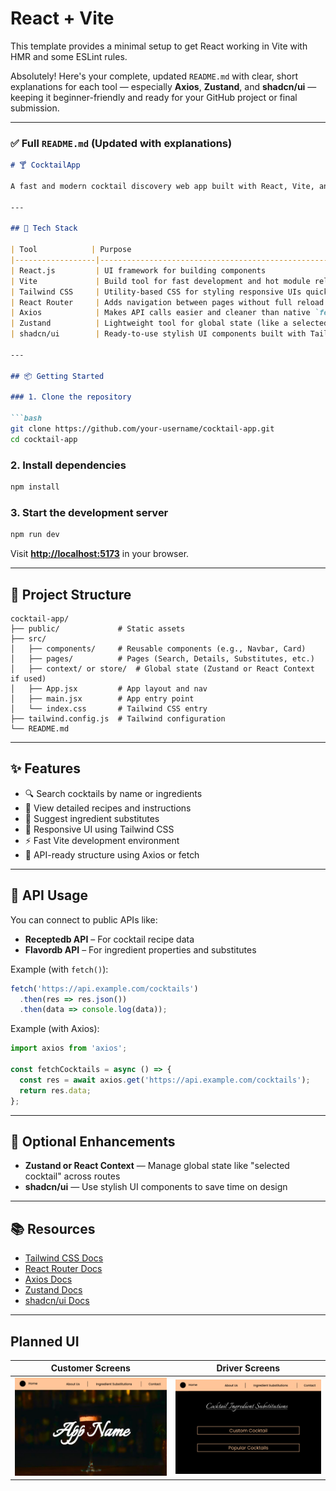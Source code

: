 # React + Vite

This template provides a minimal setup to get React working in Vite with HMR and some ESLint rules.

Absolutely! Here's your complete, updated `README.md` with clear, short explanations for each tool — especially **Axios**, **Zustand**, and **shadcn/ui** — keeping it beginner-friendly and ready for your GitHub project or final submission.

---

### ✅ Full `README.md` (Updated with explanations)

````md
# 🍸 CocktailApp

A fast and modern cocktail discovery web app built with React, Vite, and Tailwind CSS. Users can search for cocktails, view detailed recipes, and find ingredient substitutes. Designed for responsiveness and future expandability using clean architecture and optional tools like Zustand and shadcn/ui.

---

## 🚀 Tech Stack

| Tool            | Purpose                                                                 |
|------------------|-------------------------------------------------------------------------|
| React.js         | UI framework for building components                                    |
| Vite             | Build tool for fast development and hot module reload                   |
| Tailwind CSS     | Utility-based CSS for styling responsive UIs quickly                    |
| React Router     | Adds navigation between pages without full reload                       |
| Axios            | Makes API calls easier and cleaner than native `fetch()`                |
| Zustand          | Lightweight tool for global state (like a selected cocktail)            |
| shadcn/ui        | Ready-to-use stylish UI components built with Tailwind (e.g., buttons)  |

---

## 📦 Getting Started

### 1. Clone the repository

```bash
git clone https://github.com/your-username/cocktail-app.git
cd cocktail-app
````

### 2. Install dependencies

```bash
npm install
```

### 3. Start the development server

```bash
npm run dev
```

Visit **[http://localhost:5173](http://localhost:5173)** in your browser.

---

## 🧱 Project Structure

```
cocktail-app/
├── public/             # Static assets
├── src/
│   ├── components/     # Reusable components (e.g., Navbar, Card)
│   ├── pages/          # Pages (Search, Details, Substitutes, etc.)
│   ├── context/ or store/  # Global state (Zustand or React Context if used)
│   ├── App.jsx         # App layout and nav
│   ├── main.jsx        # App entry point
│   └── index.css       # Tailwind CSS entry
├── tailwind.config.js  # Tailwind configuration
└── README.md
```

---

## ✨ Features

* 🔍 Search cocktails by name or ingredients
* 📑 View detailed recipes and instructions
* 🧠 Suggest ingredient substitutes
* 💅 Responsive UI using Tailwind CSS
* ⚡ Fast Vite development environment
* 📡 API-ready structure using Axios or fetch

---

## 📡 API Usage

You can connect to public APIs like:

* **Receptedb API** – For cocktail recipe data
* **Flavordb API** – For ingredient properties and substitutes

Example (with `fetch()`):

```js
fetch('https://api.example.com/cocktails')
  .then(res => res.json())
  .then(data => console.log(data));
```

Example (with Axios):

```js
import axios from 'axios';

const fetchCocktails = async () => {
  const res = await axios.get('https://api.example.com/cocktails');
  return res.data;
};
```

---

## 🌿 Optional Enhancements

 
* **Zustand or React Context** — Manage global state like "selected cocktail" across routes
* **shadcn/ui** — Use stylish UI components to save time on design

---

## 📚 Resources

* [Tailwind CSS Docs](https://tailwindcss.com/docs)
* [React Router Docs](https://reactrouter.com/)
* [Axios Docs](https://axios-http.com/docs/intro)
* [Zustand Docs](https://github.com/pmndrs/zustand)
* [shadcn/ui Docs](https://ui.shadcn.com/docs)

 
---



## Planned UI

| Customer Screens | Driver Screens |
|-----------|------------|
| ![User Role](./src/assets/cocktail1.png) | ![Driver Role](./src/assets/cocktail2.png) |
